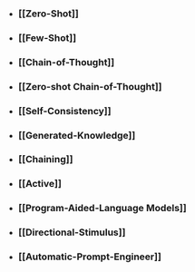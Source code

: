 - ### [[Zero-Shot]]
- ### [[Few-Shot]]
- ### [[Chain-of-Thought]]
- ### [[Zero-shot Chain-of-Thought]]
- ### [[Self-Consistency]]
- ### [[Generated-Knowledge]]
- ### [[Chaining]]
- ### [[Active]]
- ### [[Program-Aided-Language Models]]
- ### [[Directional-Stimulus]]
- ### [[Automatic-Prompt-Engineer]]
